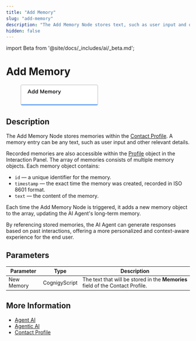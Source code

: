 ```yaml
---
title: "Add Memory"
slug: "add-memory"
description: "The Add Memory Node stores text, such as user input and other relevant details, within the Contact Profile."
hidden: false
---
```


import Beta from '@site/docs/_includes/ai/_beta.md';

# Add Memory

<figure>
  <img class="image-center" src="../../../../../static/img/_assets/ai/build/node-reference/analytics/add-memory.png" width="50%" />
</figure>

## Description

<Beta />

The Add Memory Node stores memories within the [Contact Profile](../../../analyze/contact-profiles.md).
A memory entry can be any text, such as user input and other relevant details.

Recorded memories are also accessible within the [Profile](../../../test/interaction-panel/profile.md) object in the Interaction Panel.
The array of memories consists of multiple memory objects.
Each memory object contains:

- `id` — a unique identifier for the memory.
- `timestamp` — the exact time the memory was created, recorded in ISO 8601 format.
- `text` — the content of the memory.

Each time the Add Memory Node is triggered, it adds a new memory object to the array, updating the AI Agent's long-term memory.

By referencing stored memories, the AI Agent can generate responses based on past interactions, offering a more personalized and context-aware experience for the end user.

## Parameters

| Parameter  | Type          | Description                                                                    |
|------------|---------------|--------------------------------------------------------------------------------|
| New Memory | CognigyScript | The text that will be stored in the **Memories** field of the Contact Profile. |

## More Information

- [Agent AI](../ai//ai-agent.md)
- [Agentic AI](../../../empower/agentic-ai/overview.md)
- [Contact Profile](../../../analyze/contact-profiles.md)
